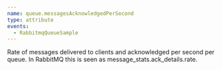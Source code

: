 ```yaml
---
name: queue.messagesAcknowledgedPerSecond
type: attribute
events:
  - RabbitmqQueueSample
---
```


Rate of messages delivered to clients and acknowledged per second per queue. In RabbitMQ this is seen as message\_stats.ack\_details.rate.